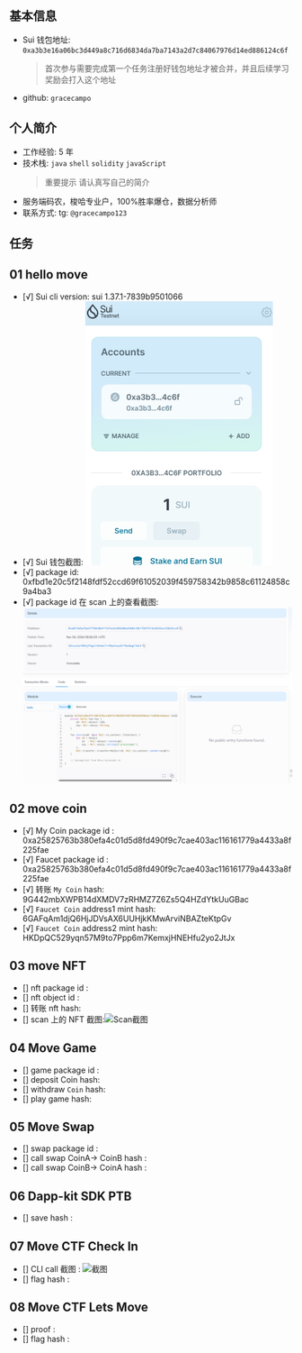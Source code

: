 ## 基本信息

- Sui 钱包地址: `0xa3b3e16a06bc3d449a8c716d6834da7ba7143a2d7c84067976d14ed886124c6f`
  > 首次参与需要完成第一个任务注册好钱包地址才被合并，并且后续学习奖励会打入这个地址
- github: `gracecampo`

## 个人简介

- 工作经验: 5 年
- 技术栈: `java` `shell` `solidity` `javaScript`
  > 重要提示 请认真写自己的简介
- 服务端码农，梭哈专业户，100%胜率爆仓，数据分析师
- 联系方式: tg: `@gracecampo123`

## 任务

## 01 hello move

- [√] Sui cli version: sui 1.37.1-7839b9501066
- [√] Sui 钱包截图: ![Sui钱包截图](./scan/1730803980783.jpg)
- [√] package id: 0xfbd1e20c5f2148fdf52ccd69f61052039f459758342b9858c61124858c9a4ba3
- [√] package id 在 scan 上的查看截图:![Scan截图](./scan/1730886048981.jpg)

## 02 move coin

- [√] My Coin package id : 0xa25825763b380efa4c01d5d8fd490f9c7cae403ac116161779a4433a8f225fae
- [√] Faucet package id : 0xa25825763b380efa4c01d5d8fd490f9c7cae403ac116161779a4433a8f225fae
- [√] 转账 `My Coin` hash: 9G442mbXWPB14dXMDV7zRHMZ7Z6Zs5Q4HZdYtkUuGBac
- [√] `Faucet Coin` address1 mint hash: 6GAFqAm1djQ6HjJDVsAX6UUHjkKMwArviNBAZteKtpGv
- [√] `Faucet Coin` address2 mint hash: HKDpQC529yqn57M9to7Ppp6m7KemxjHNEHfu2yo2JtJx

## 03 move NFT

- [] nft package id :
- [] nft object id :
- [] 转账 nft hash:
- [] scan 上的 NFT 截图:![Scan截图](./images/你的图片地址)

## 04 Move Game

- [] game package id :
- [] deposit Coin hash:
- [] withdraw `Coin` hash:
- [] play game hash:

## 05 Move Swap

- [] swap package id :
- [] call swap CoinA-> CoinB hash :
- [] call swap CoinB-> CoinA hash :

## 06 Dapp-kit SDK PTB

- [] save hash :

## 07 Move CTF Check In

- [] CLI call 截图 : ![截图](./images/你的图片地址)
- [] flag hash :

## 08 Move CTF Lets Move

- [] proof :
- [] flag hash :
